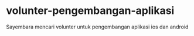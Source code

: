 # volunter-pengembangan-aplikasi
Sayembara mencari volunter untuk pengembangan aplikasi ios dan android
